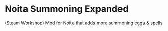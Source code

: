# Noita Summoning Expanded
(Steam Workshop) Mod for Noita that adds more summoning eggs &amp; spells
